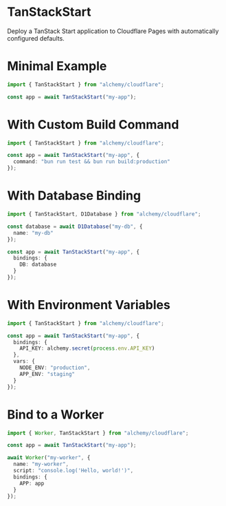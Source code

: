# TanStackStart

Deploy a TanStack Start application to Cloudflare Pages with automatically configured defaults.

# Minimal Example

```ts
import { TanStackStart } from "alchemy/cloudflare";

const app = await TanStackStart("my-app");
```

# With Custom Build Command

```ts
import { TanStackStart } from "alchemy/cloudflare";

const app = await TanStackStart("my-app", {
  command: "bun run test && bun run build:production"
});
```

# With Database Binding

```ts
import { TanStackStart, D1Database } from "alchemy/cloudflare";

const database = await D1Database("my-db", {
  name: "my-db"
});

const app = await TanStackStart("my-app", {
  bindings: {
    DB: database
  }
});
```

# With Environment Variables

```ts
import { TanStackStart } from "alchemy/cloudflare";

const app = await TanStackStart("my-app", {
  bindings: {
    API_KEY: alchemy.secret(process.env.API_KEY)
  },
  vars: {
    NODE_ENV: "production",
    APP_ENV: "staging"
  }
});
```

# Bind to a Worker

```ts
import { Worker, TanStackStart } from "alchemy/cloudflare";

const app = await TanStackStart("my-app");

await Worker("my-worker", {
  name: "my-worker",
  script: "console.log('Hello, world!')",
  bindings: {
    APP: app
  }
});
```